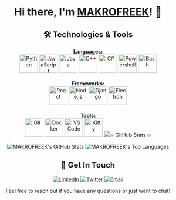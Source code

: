 <!-- README.md -->

<link rel="stylesheet" type="text/css" href="/styles.css" media="screen"/>

<!-- banner -->
<img src=""> 
<h1 align="center">Hi there, I'm <a href="https://github.com/MAKROFREEK">MAKROFREEK</a>! 👋</h1>

<!-- <p align="center">
    Welcome to my GitHub profile! I'm passionate about <strong>cybersecurity, networking & programming</strong>, and I'm always excited to work on new and interesting projects. 🚀
</p> -->

<h2 align="center">🛠️ Technologies & Tools</h2>

<p align="center">
    <strong>Languages:</strong><br/>
    <img src="https://img.icons8.com/color/48/000000/python.png" alt="Python" title="Python" style="width: 50px; height: 50px;"/>
    <img src="https://img.icons8.com/color/48/000000/javascript.png" alt="JavaScript" title="JavaScript" style="width: 50px; height: 50px;"/>
    <img src="https://external-content.duckduckgo.com/iu/?u=https%3A%2F%2Fbrandlogos.net%2Fwp-content%2Fuploads%2F2021%2F11%2Fjava-logo.png&f=1&nofb=1&ipt=45a7a113bd7ab55d81819ca9acdbf770db183778dac8350125b89f7649b647bb&ipo=images" alt="Java" title="Java" style="width: 50px; height: 50px;"/>
    <img src="https://img.icons8.com/color/48/000000/c-plus-plus-logo.png" alt="C++" title="C++" style="width: 50px; height: 50px;"/>
    <img src="https://external-content.duckduckgo.com/iu/?u=https%3A%2F%2Fstatic-00.iconduck.com%2Fassets.00%2Fc-sharp-c-icon-1822x2048-wuf3ijab.png&f=1&nofb=1&ipt=6fad585c7027ad834a52cf826a6c1873f2ac4cf63fe482d9b3f3861caa583b31&ipo=images" alt="C#" title="C#" style="width: 50px; height: 50px;"/>
    <img src="https://img.icons8.com/ios-filled/50/000000/powershell.png" alt="Powershell" title="Powershell" style="width: 50px; height: 50px;"/>
    <img src="https://img.icons8.com/ios-filled/50/000000/bash.png" alt="Bash" title="Bash" style="width: 50px; height: 50px;"/>
    <br/><br/>
    <strong>Frameworks:</strong><br/>
    <img src="https://external-content.duckduckgo.com/iu/?u=https%3A%2F%2Fpluspng.com%2Fimg-png%2Freact-logo-png-react-logo-png-img-900-900-free-transparent-react-png-900x900.jpg&f=1&nofb=1&ipt=a1f47645cd819df1de35b2e00a7c9aeb65e0667df7d57a884683a1f1ec16ff4d&ipo=images" alt="React" title="React" style="width: 50px; height: 50px;"/>
    <img src="https://img.icons8.com/color/50/000000/nodejs.png" alt="Node.js" title="Node.js" style="width: 50px; height: 50px;"/>
    <img src="https://img.icons8.com/color/50/000000/django.png" alt="Django" title="Django" style="width: 50px; height: 50px;"/>
    <img src="https://external-content.duckduckgo.com/iu/?u=https%3A%2F%2Fraw.githubusercontent.com%2Fandreavitiani%2Fbootsrap-for-electron%2Fmaster%2Fimg%2Felectron-logo.png&f=1&nofb=1&ipt=fbbe88508c06ec54c787bb14619b1afd2e5e256bf0f2a7637e1ef1aabfe18a36&ipo=images" alt="Electron" title="Electron" style="width: 50px; height: 50px;"/>
    <br/><br/>
    <strong>Tools:</strong><br/>
    <img src="https://img.icons8.com/ios-filled/50/000000/git.png" alt="Git" title="Git" style="width: 50px; height: 50px;"/>
    <img src="https://img.icons8.com/ios-filled/50/000000/docker.png" alt="Docker" title="Docker" style="width: 50px; height: 50px;"/>
    <img src="https://img.icons8.com/ios-filled/50/000000/visual-studio-code.png" alt="VS Code" title="VS Code" style="width: 50px; height: 50px;"/>
    <img src="https://duckduckgo.com/i/3c5c7f27.png" alt="Kitty" title="Kitty" style="width: 50px; height: 50px;"/>
    <img src="https://external-content.duckduckgo.com/iu/?u=https%3A%2F%2Fimg1.pnghut.com%2F9%2F19%2F17%2FgPfXYNvhag%2Fmaterial-property-round-icon-debian-software-distribution-circle.jpg&f=1&nofb=1&ipt=e00e121d6613451381fb0200b56c8662137d151fea76b8d0
</p>

<p> . </p>
<h2 align="center">🔥 GitHub Stats 🔥</h2>


<p align="center">
    <img src="https://github-readme-stats.vercel.app/api?username=MAKROFREEK&show_icons=true&hide_title=true&count_private=true&include_all_commits=true&theme=dark" alt="MAKROFREEK's GitHub Stats" />
    <img src="https://github-readme-stats.vercel.app/api/top-langs/?username=MAKROFREEK&layout=compact&theme=dark" alt="MAKROFREEK's Top Languages" />
<!--     <img src="https://github-readme-streak-stats.herokuapp.com/?user=MAKROFREEK&theme=dark" alt="MAKROFREEK's Streak Stats" /> -->
</p>

<p></p>

<h2 align="center">💬 Get In Touch</h2>

<p align="center">
    <a href="https://linkedin.com/in/your-profile" target="_blank">
        <img src="https://img.shields.io/badge/LinkedIn-Connect-blue" alt="LinkedIn" />
    </a>
    <a href="https://twitter.com/yourhandle" target="_blank">
        <img src="https://img.shields.io/badge/Twitter-Follow-blue" alt="Twitter" />
    </a>
    <a href="mailto:your.email@example.com">
        <img src="https://img.shields.io/badge/Email-Contact-blue" alt="Email" />
    </a>
</p>

<p align="center">
    Feel free to reach out if you have any questions or just want to chat!
</p>

